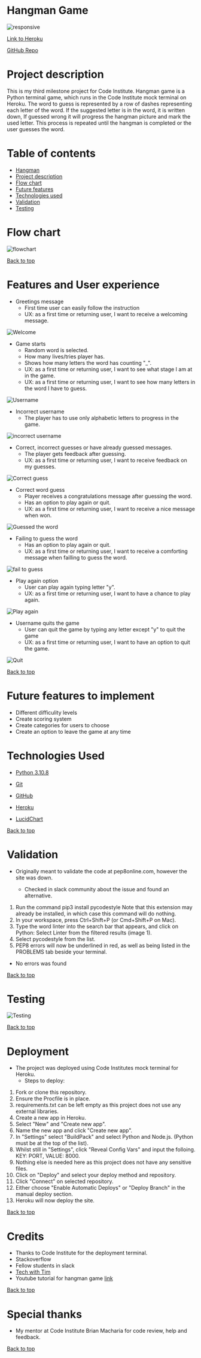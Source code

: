 # Hangman Game

![responsive](assets/images/responsive.pm3.JPG)

[Link to Heroku](https://project-milestone3.herokuapp.com/
)

[GitHub Repo](https://github.com/Vaidots/Project-milestone3)

# Project description 


This is my third milestone project for Code Institute. Hangman game is a Python terminal game, which runs in the Code Institute mock terminal on Heroku.
The word to guess is represented by a row of dashes representing each letter of the word. If the suggested letter is in the word, it is written down, If guessed wrong it will progress the hangman picture and mark the used letter. This process is repeated until the hangman is completed or the user guesses the word.


# Table of contents

* [Hangman](#hangman-game)
* [Project description](#project-description)
* [Flow chart](#flow-chart)
* [Future features](#future-features-to-implement)
* [Technologies used](#technologies-used)
* [Validation](#validation)
* [Testing](#testing)



# Flow chart

![flowchart](assets/images/HangmanDiagram.jpg)

[Back to top](#hangman-game)

# Features and User experience

* Greetings message
  * First time user can easily follow the instruction
  * UX: as a first time or returning user, I want to receive a welcoming message.

![Welcome](assets/Welcome.JPG)

* Game starts
  * Random word is selected.
  * How many lives/tries player has.
  * Shows how many letters the word has counting "_".
  * UX: as a first time or returning user, I want to see what stage I am at in the game.
  * UX: as a first time or returning user, I want to see how many letters in the word I have to guess.

![Username](assets/images/Username.JPG)

* Incorrect username
  * The player has to use only alphabetic letters to progress in the game.

![incorrect username](assets/images/incorrectUsername.JPG)

* Correct, incorrect guesses or have already guessed messages.
  * The player gets feedback after guessing.
  * UX: as a first time or returning user, I want to receive feedback on my guesses.

![Correct guess](assets/images/CorrectGuess.JPG)

* Correct word guess
  * Player receives a congratulations message after guessing the word.
  * Has an option to play again or quit.
  * UX: as a first time or returning user, I want to receive a nice message when won.

![Guessed the word](assets/images/GuessedTheWord.JPG)

* Failing to guess the word
  * Has an option to play again or quit.
  * UX: as a first time or returning user, I want to receive a comforting message when failling to guess the word.

![fail to guess](assets/images/FailedToGuess.JPG)

* Play again option
  * User can play again typing letter "y".
  * UX: as a first time or returning user, I want to have a chance to play again.

![Play again](assets/images/PlayAgain.y.JPG)

* Username quits the game
  * User can quit the game by typing any letter except "y" to quit the game
  *  UX: as a first time or returning user, I want to have an option to quit the game.

![Quit](assets/images/Quit.JPG)



[Back to top](#hangman-game)


# Future features to implement

* Different difficulity levels
* Create scoring system
* Create categories for users to choose
* Create an option to leave the game at any time


# Technologies Used


* [Python 3.10.8](https://www.python.org/)

* [Git](https://git-scm.com/)

* [GitHub](https://github.com/) 

* [Heroku](https://id.heroku.com/login)

* [LucidChart](https://www.lucidchart.com/pages)


[Back to top](#hangman-game)

# Validation

* Originally meant to validate the code at pep8online.com, however the site was down.

   * Checked in slack community about the issue and found an alternative.
   
1. Run the command pip3 install pycodestyle  Note that this extension may already be installed, in which case this command will do nothing.
2. In your workspace, press Ctrl+Shift+P (or Cmd+Shift+P on Mac).
3. Type the word linter into the search bar that appears, and click on Python: Select Linter from the filtered results (image 1).
4. Select pycodestyle from the list.
5. PEP8 errors will now be underlined in red, as well as being listed in the PROBLEMS tab beside your terminal.

* No errors was found 

[Back to top](#hangman-game)


# Testing

![Testing](assets/images/Testing%20table1.jpg)


[Back to top](#hangman-game)


# Deployment 

* The project was deployed using Code Institutes mock terminal for Heroku.
  * Steps to deploy:
1. Fork or clone this repository.
2. Ensure the Procfile is in place.
3. requirements.txt can be left empty as this project does not use any external libraries.
4. Create a new app in Heroku.
5. Select "New" and "Create new app".
6. Name the new app and click "Create new app".
7. In "Settings" select "BuildPack" and select Python and Node.js. (Python must be at the top of the list).
8. Whilst still in "Settings", click "Reveal Config Vars" and input the folloing. KEY: PORT, VALUE: 8000.  
9. Nothing else is needed here as this project does not have any sensitive files.
10. Click on "Deploy" and select your deploy method and repository.
11. Click "Connect" on selected repository.
12. Either choose "Enable Automatic Deploys" or "Deploy Branch" in the manual deploy section.
13. Heroku will now deploy the site.

[Back to top](#hangman-game)

# Credits

* Thanks to Code Institute for the deployment terminal.
* Stackoverflow
* Fellow students in slack
* [Tech with Tim](https://www.youtube.com/c/TechWithTim)
* Youtube tutorial for hangman game [link](https://www.youtube.com/watch?v=m4nEnsavl6w)

[Back to top](#hangman-game)

# Special thanks

* My mentor at Code Institute Brian Macharia for code review, help and feedback.

[Back to top](#hangman-game)
